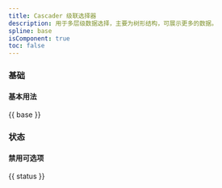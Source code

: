 ```yaml
---
title: Cascader 级联选择器
description: 用于多层级数据选择，主要为树形结构，可展示更多的数据。
spline: base
isComponent: true
toc: false
---
```


### 基础

#### 基本用法

{{ base }}

### 状态

#### 禁用可选项

{{ status }}
